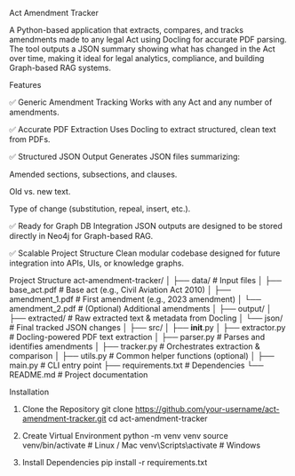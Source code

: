 Act Amendment Tracker

A Python-based application that extracts, compares, and tracks amendments made to any legal Act using Docling for accurate PDF parsing.
The tool outputs a JSON summary showing what has changed in the Act over time, making it ideal for legal analytics, compliance, and building Graph-based RAG systems.

Features

✅ Generic Amendment Tracking
Works with any Act and any number of amendments.

✅ Accurate PDF Extraction
Uses Docling
to extract structured, clean text from PDFs.

✅ Structured JSON Output
Generates JSON files summarizing:

Amended sections, subsections, and clauses.

Old vs. new text.

Type of change (substitution, repeal, insert, etc.).

✅ Ready for Graph DB Integration
JSON outputs are designed to be stored directly in Neo4j for Graph-based RAG.

✅ Scalable Project Structure
Clean modular codebase designed for future integration into APIs, UIs, or knowledge graphs.

Project Structure
act-amendment-tracker/
│
├── data/ # Input files
│ ├── base_act.pdf # Base act (e.g., Civil Aviation Act 2010)
│ ├── amendment_1.pdf # First amendment (e.g., 2023 amendment)
│ └── amendment_2.pdf # (Optional) Additional amendments
│
├── output/
│ ├── extracted/ # Raw extracted text & metadata from Docling
│ └── json/ # Final tracked JSON changes
│
├── src/
│ ├── **init**.py
│ ├── extractor.py # Docling-powered PDF text extraction
│ ├── parser.py # Parses and identifies amendments
│ ├── tracker.py # Orchestrates extraction & comparison
│ ├── utils.py # Common helper functions (optional)
│
├── main.py # CLI entry point
├── requirements.txt # Dependencies
└── README.md # Project documentation

Installation

1. Clone the Repository
   git clone https://github.com/your-username/act-amendment-tracker.git
   cd act-amendment-tracker

2. Create Virtual Environment
   python -m venv venv
   source venv/bin/activate # Linux / Mac
   venv\Scripts\activate # Windows

3. Install Dependencies
   pip install -r requirements.txt
